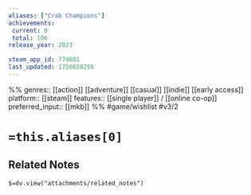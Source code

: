 ```yaml
---
aliases: ["Crab Champions"]
achievements:
 current: 0
 total: 106
release_year: 2023

steam_app_id: 774801
last_updated: 1750028256
---
```

%%
genres:: [[action]] [[adventure]] [[casual]] [[indie]] [[early access]]
platform:: [[steam]]
features:: [[single player]] / [[online co-op]]
preferred_input:: [[mkb]]
%%
#game/wishlist
#v3/2

# `=this.aliases[0]`
## Related Notes
`$=dv.view("attachments/related_notes")`